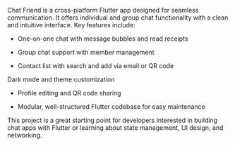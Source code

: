 Chat Friend is a cross-platform Flutter app designed for seamless communication. It offers individual and group chat functionality with a clean and intuitive interface.
Key features include:

- One-on-one chat with message bubbles and read receipts

- Group chat support with member management

- Contact list with search and add via email or QR code

Dark mode and theme customization

- Profile editing and QR code sharing

- Modular, well-structured Flutter codebase for easy maintenance

This project is a great starting point for developers interested in building chat apps with Flutter or learning about state management, UI design, and networking.
